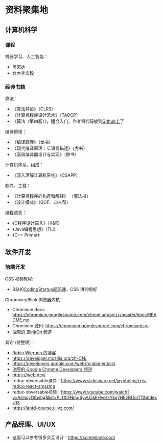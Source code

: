 # 资料聚集地

## 计算机科学
### 课程
机器学习、人工智能：
- 吴恩达
- 台大李宏毅

### 经典书籍
算法：
- 《算法导论》（CLRS）
- 《计算机程序设计艺术》（TAOCP）
- 《算法（第四版）》，适合入门，作者将代码放到[Github上](https://github.com/kevin-wayne/algs4)了

编译原理：
- 《编译原理》（龙书）
- 《现代编译原理：Ｃ语言描述》（虎书）
- 《高级编译器设计与实现》（鲸书）

计算机体系、组成：
- 《深入理解计算机系统》（CSAPP）

软件、工程：
- 《计算机程序的构造和解释》 （魔法书）
- 《设计模式》（GOF、四人帮）

编程语言：
- 《C程序设计语言》（K&R）
- 《Java编程思想》（TIJ）
- 《C++ Primer》

## 软件开发

### 前端开发
CSS 视频教程:
- B站的[CodingStartup起码课](https://space.bilibili.com/451368848/)，CSS 讲的很好

Chromium/Blink 浏览器内核：
- Chromium docs: https://chromium.googlesource.com/chromium/src/+/master/docs/README.md
- Chromium 源码: https://chromium.googlesource.com/chromium/src
- [油管的 BlinkOn 频道](https://www.youtube.com/channel/UCIfQb9u7ALnOE4ZmexRecDg)

其它 (待整理)：
- [Robin Wieruch 的博客](https://www.robinwieruch.de/)
- https://developer.mozilla.org/zh-CN/
- https://developers.google.com/web/fundamentals/
- [油管的 Google Chrome Developers 频道](https://www.youtube.com/channel/UCnUYZLuoy1rq1aVMwx4aTzw)
- https://web.dev/
- redux-obversable课件：https://www.slideshare.net/jayphelps/rxjs-redux-react-amazing
- redux-obversable视频：https://www.youtube.com/watch?v=AslncyG8whg&list=PLfXiENmg6yyU5kEHyo1kYkq7HEzBOoiTT&index=13
- https://antd-course.ulivz.com/

## 产品经理、UI/UX

- 这里可以参考很多交互设计：https://screenlane.com
